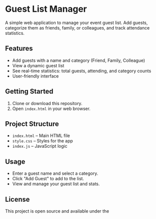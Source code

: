 # Guest List Manager

A simple web application to manage your event guest list. Add guests, categorize them as friends, family, or colleagues, and track attendance statistics.

## Features

- Add guests with a name and category (Friend, Family, Colleague)
- View a dynamic guest list
- See real-time statistics: total guests, attending, and category counts
- User-friendly interface

## Getting Started

1. Clone or download this repository.
2. Open `index.html` in your web browser.

## Project Structure

- `index.html` – Main HTML file
- `style.css` – Styles for the app
- `index.js` – JavaScript logic

## Usage

- Enter a guest name and select a category.
- Click "Add Guest" to add to the list.
- View and manage your guest list and stats.

## License

This project is open source and available under the